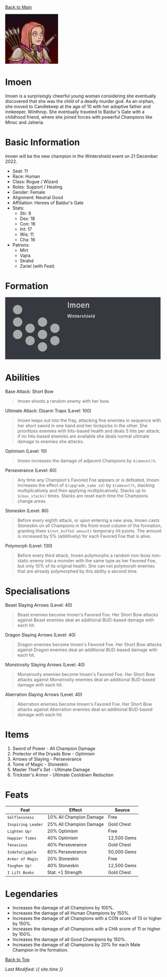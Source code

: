 [Back to Main](index.md)


![Profile Picture](images/portrait_imoen.png)

# Imoen

Imoen is a surprisingly cheerful young woman considering she eventually discovered that she was the child of a deadly murder god. As an orphan, she moved to Candlekeep at the age of 10 with her adoptive father and innkeeper, Winthrop. She eventually traveled to Baldur's Gate with a childhood friend, where she joined forces with powerful Champions like Minsc and Jaheria.

# Basic Information

Imoen will be the new champion in the Wintershield event on 21 December 2022.

* Seat: 11
* Race: Human
* Class: Rogue / Wizard
* Roles: Support / Healing
* Gender: Female
* Alignment: Neutral Good
* Affiliation: Heroes of Baldur's Gate
* Stats:
  * Str: 9
  * Dex: 18
  * Con: 16
  * Int: 17
  * Wis: 11
  * Cha: 16
* Patrons:
  * Mirt
  * Vajra
  * Strahd
  * Zariel (with Feat)

# Formation

![Formation Layout](images/formation_imoen.png)

# Abilities

Base Attack: Short Bow
> Imoen shoots a random enemy with her bow.

Ultimate Attack: Disarm Traps (Level: 100)
> Imoen leaps out into the fray, attacking five enemies in sequence with her short sword in one hand and her lockpicks in the other. She prioritizes enemies with hits-based health and deals 5 hits per attack; if no hits-based enemies are available she deals normal ultimate damage to enemies she attacks.

Optimism (Level: 10)
> Imoen increases the damage of adjacent Champions by `$(amount)%`.

Perseverance (Level: 60)
> Any time any Champion's Favored Foe appears or is defeated, Imoen increases the effect of `$(upgrade_name id)` by `$(amount)%`, stacking multiplicatively and then applying multiplicatively. Stacks up to `$(max_stacks)` times. Stacks are reset each time the Champions change areas.

Stoneskin (Level: 80)
> Before every eighth attack, or upon entering a new area, Imoen casts Stoneskin on all Champions in the front-most column of the formation, granting them `$(not_buffed amount)` temporary hit points. The amount is increased by 5% (additively) for each Favored Foe that is alive.

Polymorph (Level: 130)
> Before every third attack, Imoen polymorphs a random non-boss non-static enemy into a monster with the same type as her Favored Foe, but only 10% of its original health. She can not polymorph enemies that are already polymorphed by this ability a second time.

# Specialisations

Beast Slaying Arrows (Level: 40)
> Beast enemies become Imoen's Favored Foe. Her Short Bow attacks against Beast enemies deal an additional BUD-based damage with each hit.

Dragon Slaying Arrows (Level: 40)
> Dragon enemies become Imoen's Favored Foe. Her Short Bow attacks against Dragon enemies deal an additional BUD-based damage with each hit.

Monstrosity Slaying Arrows (Level: 40)
> Monstrosity enemies become Imoen's Favored Foe. Her Short Bow attacks against Monstrosity enemies deal an additional BUD-based damage with each hit.

Aberration Slaying Arrows (Level: 40)
> Aberration enemies become Imoen's Favored Foe. Her Short Bow attacks against Aberration enemies deal an additional BUD-based damage with each hit.

# Items

1. Sword of Power - All Champion Damage
2. Protector of the Dryads Bow - Optimism
3. Arrows of Slaying - Perseverance
4. Tome of Magic - Stoneskin
5. Master Thief's Set - Ultimate Damage
6. Trickster's Armor - Ultimate Cooldown Reduction

# Feats

| Feat | Effect | Source |
|---|---|---|
| `Selflessness` | 10% All Champion Damage | Free |
| `Inspiring Leader` | 25% All Champion Damage | Gold Chest |
| `Lighten Up!` | 20% Optimism | Free |
| `Happier Times` | 40% Optimism | 12,500 Gems |
| `Tenacious` | 40% Perseverance | Gold Chest |
| `Indefatigable` | 80% Perseverance | 50,000 Gems |
| `Armor of Magic` | 20% Stoneskin | Free |
| `Toughen Up!` | 40% Stoneskin | 12,500 Gems |
| `I Lift Books` | Stat: +1 Strength | Gold Chest |

# Legendaries

* Increases the damage of all Champions by 100%.
* Increases the damage of all Human Champions by 150%.
* Increases the damage of all Champions with a CON score of 13 or higher by 150%.
* Increases the damage of all Champions with a CHA score of 11 or higher by 100%.
* Increases the damage of all Good Champions by 150%.
* Increases the damage of all Champions by 20% for each Male Champion in the formation.

[Back to Top](#top)

*Last Modified: {{ site.time }}*